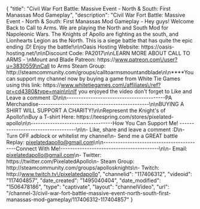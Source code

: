 {
    "title": "Civil War Fort Battle: Massive Event - North & South: First Manassas Mod Gameplay",
    "description": "Civil War Fort Battle: Massive Event - North & South: First Manassas Mod Gameplay - Hey guys! Welcome Back to Call to Arms. We are playing the North and South Mod for Napoleonic Wars.  The Knights of Apollo are fighting as the south, and Lionhearts Legion as the North.  This is a siege battle that has quite the epic ending :D! Enjoy the battle!\n\nOasis Hosting Website: https:\/\/oasis-hosting.net\/\n\nDiscount Code: PA2017\n\nLEARN MORE ABOUT CALL TO ARMS - \nMount and Blade Patreon: https:\/\/www.patreon.com\/user?u=3830559\nCall to Arms Steam Group: http:\/\/steamcommunity.com\/groups\/calltoarmsmountandblade\n\n****You can support my channel now by buying a game from White Tie Games using this link: https:\/\/www.whitetiegames.com\/affiliates\/ref?pr=cd4380&type=main\n\nIf you enjoyed the video don't forget to Like and Leave a comment :D\n\n-----------------------------------------PA Merchandise----------------------------------------------\n\nBUYING A SHIRT WILL SUPPORT A CHARITY!\n\nRepresent the Knight's of Apollo!\nBuy a T-shirt Here: https:\/\/teespring.com\/stores\/pixelated-apollo\n\n----------------------------------How You Can Support Me! -----------------------------------\n\n- Like, share and leave a comment :D\n- Turn OFF adblock or whitelist my channel\n- Send me a GREAT battle Replay: pixelatedapollo@gmail.com\n\n------------------------------------------Connect With Me!-----------------------------------------\n\n- Email: pixelatedapollo@gmail.com\n- Twitter: https:\/\/twitter.com\/PixelatedApollo\n- Steam Group:  http:\/\/steamcommunity.com\/groups\/apollosknights\n- Twitch: http:\/\/www.twitch.tv\/pixelatedapollo",
    "channelid": "117406312",
    "videoid": "117404857",
    "date_created": "1495040404",
    "date_modified": "1506478186",
    "type": "captivate",
    "layout": "channelVideo",
    "url": "\/channel-3\/civil-war-fort-battle-massive-event-north-south-first-manassas-mod-gameplay\/117406312-117404857"
}